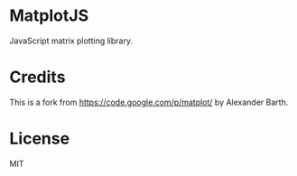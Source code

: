 MatplotJS
=========

JavaScript matrix plotting library.


Credits
=======

This is a fork from https://code.google.com/p/matplot/ by Alexander Barth.

License
=======

MIT

